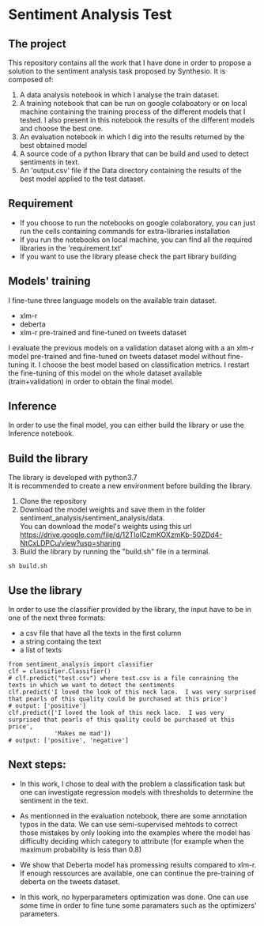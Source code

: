 # Sentiment Analysis Test

## The project
This repository contains all the work that I have done in order to propose a solution to the sentiment analysis task proposed by Synthesio. It is composed of:
1. A data analysis notebook in which I analyse the train dataset.
2. A training notebook that can be run on google colaboatory or on local machine containing the training process of the different models that I tested. I also present in this notebook the results of the different models and choose the best one. 
3. An evaluation notebook in which I dig into the results returned by the best obtained model
4. A source code of a python library that can be build and used to detect sentiments in text. 
5. An 'output.csv' file if the Data directory containing the results of the best model applied to the test dataset.

## Requirement 
* If you choose to run the notebooks on google colaboratory, you can just run the cells containing commands for extra-libraries installation
* If you run the notebooks on local machine, you can find all the required libraries in the 'requirement.txt'
* If you want to use the library please check the part library building  
## Models' training 

I fine-tune three language models on the available train dataset. 
* xlm-r
* deberta
* xlm-r pre-trained and fine-tuned on tweets dataset

I evaluate the previous models on a validation dataset along with a an xlm-r model pre-trained and fine-tuned on tweets dataset model without fine-tuning it. 
I choose the best model based on classification metrics. I restart the fine-tuning of this model on the whole dataset available (train+validation) in order to obtain the final model.

## Inference
In order to use the final model, you can either build the library or use the Inference notebook.


## Build the library 
The library is developed with python3.7<br />
It is recommended to create a new environment before building the library. <br />
1. Clone the repository
2. Download the model weights and save them in the folder sentiment_analysis/sentiment_analysis/data.<br /> 
You can download the model's weights using this url https://drive.google.com/file/d/12TIoICzmKOXzmKb-50ZDd4-NtCxLDPCu/view?usp=sharing  <br />
3. Build the library by running the "build.sh" file in a terminal.
```
sh build.sh
```
## Use the library 
In order to use the classifier provided by the library, the input have to be in one of the next three formats: 
* a csv file that have all the texts in the first column
* a string containg the text 
* a list of texts

```
from sentiment_analysis import classifier
clf = classifier.Classifier()
# clf.predict("test.csv") where test.csv is a file conraining the texts in which we want to detect the sentiments
clf.predict('I loved the look of this neck lace.  I was very surprised that pearls of this quality could be purchased at this price')
# output: ['positive']
clf.predict(['I loved the look of this neck lace.  I was very surprised that pearls of this quality could be purchased at this price',
             'Makes me mad'])
# output: ['positive', 'negative']
```



## Next steps:


*   In this work, I chose to deal with the problem a classification task but one can investigate regression models with thresholds to determine the sentiment in the text.

*   As mentionned in the evaluation notebook, there are some annotation typos in the data. We can use semi-supervised mehtods to correct those mistakes by only looking into the examples where the model has difficulty deciding which category to attribute (for example when the maximum probability is less than 0.8)

* We show that Deberta model has promessing results compared to xlm-r. If enough ressources are available, one can continue the pre-training of deberta on the tweets dataset.

* In this work, no hyperparameters optimization was done. One can use some time in order to fine tune some paramaters such as the optimizers' parameters.
